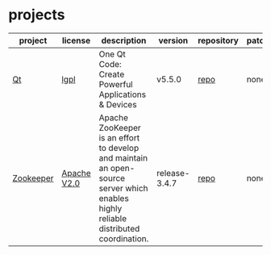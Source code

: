 # projects

|project|license|description|version|repository|patch/diff|
|-------|-------|-----------|-------|----------|----------|
|[Qt](http://qt.io/ 'Qt - Home')|[lgpl](http://www.qt.io/qt-licensing-terms/ 'LGPL')|One Qt Code: Create Powerful Applications & Devices|v5.5.0|[repo](http://code.qt.io/qt/qt5.git 'Qt5 main repo')|none|
|[Zookeeper](https://zookeeper.apache.org/ 'Zookeeper - Home')|[Apache V2.0](http://www.apache.org/licenses/ 'Apache V2.0')|Apache ZooKeeper is an effort to develop and maintain an open-source server which enables highly reliable distributed coordination.|release-3.4.7|[repo](https://github.com/apache/zookeeper.git 'Zookeeper main repo')|none|
